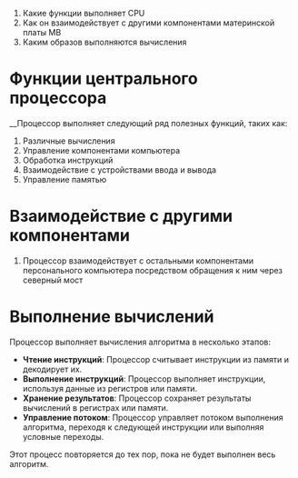 1. Какие функции выполняет CPU
2. Как он взаимодействует с другими компонентами материнской платы MB
3. Каким образов выполняются вычисления

# Функции центрального процессора

__Процессор выполняет следующий ряд полезных функций, таких как:

1. Различные вычисления 
2. Управление компонентами компьютера
3. Обработка инструкций 
4. Взаимодействие с устройствами ввода и вывода
5. Управление памятью

# Взаимодействие с другими компонентами

1. Процессор взаимодействует с остальными компонентами персонального компьютера посредством обращения к ним через северный мост

# Выполнение вычислений

Процессор выполняет вычисления алгоритма в несколько этапов:

- **Чтение инструкций**: Процессор считывает инструкции из памяти и декодирует их.
- **Выполнение инструкций**: Процессор выполняет инструкции, используя данные из регистров или памяти.
- **Хранение результатов**: Процессор сохраняет результаты вычислений в регистрах или памяти.
- **Управление потоком**: Процессор управляет потоком выполнения алгоритма, переходя к следующей инструкции или выполняя условные переходы.

Этот процесс повторяется до тех пор, пока не будет выполнен весь алгоритм.
